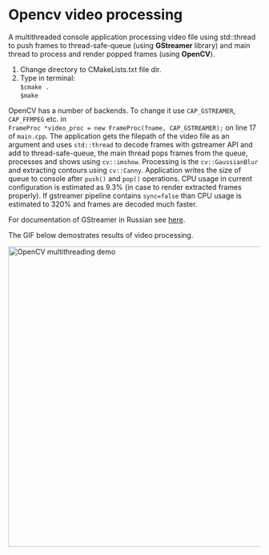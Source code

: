 # Opencv video processing
A multithreaded console application processing video file using std::thread to push frames to thread-safe-queue (using __GStreamer__ library) and main thread to process and render popped frames (using __OpenCV__).

1. Change directory to CMakeLists.txt file dir. 
2. Type in terminal:<br>
``$cmake .``<br>
``$make``

OpenCV has a number of backends. To change it use ``CAP_GSTREAMER``, ``CAP_FFMPEG`` etc. in <br>``FrameProc *video_proc = new FrameProc(fname, CAP_GSTREAMER);`` on line 17 of ``main.cpp``. The application gets the filepath of the video file as an argument and uses ``std::thread`` to decode frames with gstreamer API and add to thread-safe-queue, the main thread pops frames from the queue, processes and shows using ``cv::imshow``. Processing is the ``cv::GaussianBlur`` and extracting contours using ``cv::Canny``. Application writes the size of queue to console after ``push()`` and ``pop()`` operations. CPU usage in current configuration is estimated as 9.3% (in case to render extracted frames properly). If gstreamer pipeline contains ``sync=false`` than CPU usage is estimated to 320% and frames are decoded much faster.


For documentation of GStreamer in Russian see [here](http://rus-linux.net/MyLDP/BOOKS/gstreamer/10-helloworld.html).


The GIF below demostrates results of video processing.

<img alt="OpenCV multithreading demo" src="https://github.com/integra-dev/opencv-video-sketch/blob/master/gif/opencv-sketch-min.gif" width="600">
